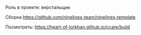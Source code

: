 Роль в проекте: верстальщик

Сборка <a href="https://github.com/ninelines-team/ninelines-template">https://github.com/ninelines-team/ninelines-template</a>

Посмотреть: <a href="https://heart-of-lorkhan.github.io/ccare/build">https://heart-of-lorkhan.github.io/ccare/build</a>
